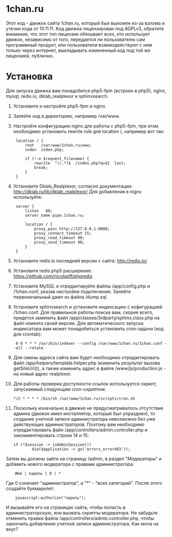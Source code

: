 1chan.ru
=====

Этот код - движок сайта 1chan.ru, который был выложен из-за взлома и утечки кода от 10.11.11.
Код движка лицензирован под AGPLv3, обратите внимание, что этот тип лицензии обязывает всех,
кто использует движок, независимо от того, передается ли пользователю сам программный продукт,
или пользователи взаимодействуют с ним только через интернет, выкладывать измененный код под
той же лицензией, публично.

# Установка

Для запуска движка вам понадобится php5-fpm (встроен в php5), nginx, mysql, redis.io, dklab_realplexor и sphinxsearch.

1. Установите и настройте php5-fpm и nginx.
2. Залейте код в директорию, например /var/www.
3. Настройте конфигурацию nginx для работы с php5-fpm, при этом необходимо установить rewrite rule для location /, например вот так:

        location / {
            root   /var/www/1chan.ru/www;
            index  index.php;

            if (!-e $request_filename) {
                rewrite  ^(/.*)$  /index.php?q=$1  last;
                break;
            }
        }

4. Установите Dklab\_Realplexor, согласно документации: http://dklab.ru/lib/dklab_realplexor/
Для добавления в nignx используйте:

        server {
            listen   80;
            server_name pipe.1chan.ru;
	        
            location / {
                proxy_pass http://127.0.0.1:8088;
                proxy_connect_timeout 15;
                proxy_read_timeout 90;
                proxy_send_timeout 90;
            }
        }

5. Установите redis.io последней версии с сайта: http://redis.io/
6. Установите redis php5 расширение: https://github.com/nicolasff/phpredis
7. Установите MySQL и отредактируйте файлы /app/config.php и /1chan.conf, указав настройки подключения. Залейте первоначальный дамп из файла /dump.sql.
8. Установите sphinxsearch и установите индексацию с кофигурацией /1chan.conf. Для правильной работы поиска вам, скорее всего, придется заменить файл /app/classes/3rdparty/sphinx.class.php на файл клиента своей версии. Для автоматического запуска индексатора вам может понадобиться установить cron-задачи (код для crontab):

        0 0 * * * /usr/bin/indexer --config /var/www/1chan.ru/1chan.conf --all --rotate

9. Для смены адреса сайта вам будет необходимо отредактировать файл /app/helpers/template.helper.php (изменить результат вызова getSiteUrl()), а также изменить адрес в файле /www/js/production.js - на новый адрес realplexor.
10. Для работы проверки доступности ссылок используется скрипт, запускаемый следующим cron-скриптом:

        */2 * * * * /bin/sh /var/www/1chan.ru/scripts/cron.sh

11. Поскольку изначально в движке не предусматривалось отсутствие админа (движок имел инсталлятор, который был упразднен), то создание учетной записи администратора невозможно без уже действующих администраторов. Поэтому вам необходимо отредактировать файл /app/controllers/admin.controller.php и закомментировать строки 14 и 15:

        if (!$session -> isAdminSession())
                die($application -> go('errors_error403'));
                
Затем вы должны зайти на страницу /admin, в раздел "Модераторы" и добавить нового модератора с правами администратора:

        Имя | пароль | 0 | *

Где 0 означает "администратор", а "*" - "всех категорий". После этого создайте букмарклет:

        javascript:authorize("пароль");

И вызывайте его на страницах сайта, чтобы попасть в администраторскую, или вызвать скрипты модератора.
Не забудьте отменить правки файла /app/controllers/admin.controller.php, чтобы закончить добавление учетной записи администратора.
Как моча на вкус?